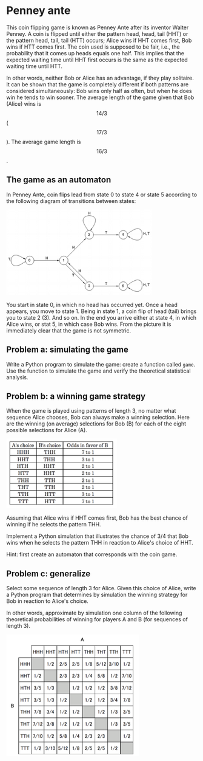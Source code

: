 # Penney ante

This coin flipping game is known as Penney Ante after its inventor Walter
Penney. A coin is flipped until either the pattern head, head, tail (HHT) or
the pattern head, tail, tail (HTT) occurs; Alice wins if HHT comes first, Bob
wins if HTT comes first. The coin used is supposed to be fair, i.e., the
probability that it comes up heads equals one half. This implies that the
expected waiting time until HHT first occurs is the same as the expected
waiting time until HTT.

In other words, neither Bob or Alice has an advantage, if they play solitaire.
It can be shown that the game is completely different if both patterns are
considered simultaneously: Bob wins only half as often, but when he does win he
tends to win sooner. The average length of the game given that Bob (Alice) wins
is $$14/3$$ ($$17/3$$). The average game length is $$16/3$$.

## The game as an automaton

In Penney Ante, coin flips lead from state 0 to state 4 or state 5 according to
the following diagram of transitions between states:

![state diagram](im1.png)
 
You start in state 0, in which no head has occurred yet. Once a head appears,
you move to state 1. Being in state 1, a coin flip of head (tail) brings you to
state 2 (3). And so on. In the end you arrive either at state 4, in which Alice
wins, or stat 5, in which case Bob wins. From the picture it is immediately
clear that the game is not symmetric.

## Problem a: simulating the game

Write a Python program to simulate the game: create a function called `game`.
Use the function to simulate the game and verify the theoretical statistical
analysis.

## Problem b: a winning game strategy

When the game is played using patterns of length 3, no matter what sequence
Alice chooses, Bob can always make a winning selection. Here are the winning
(on average) selections for Bob (B) for each of the eight possible selections
for Alice (A).

![state diagram](im2.png)

Assuming that Alice wins if HHT comes first, Bob has the best chance of winning
if he selects the pattern THH.

Implement a Python simulation that illustrates the chance of 3/4 that Bob wins
when he selects the pattern THH in reaction to Alice's choice of HHT.
 
Hint: first create an automaton that corresponds with the coin game.

## Problem c: generalize

Select some sequence of length 3 for Alice. Given this choice of Alice, write a
Python program that determines by simulation the winning strategy for Bob in
reaction to Alice's choice.

In other words, approximate by simulation one column of the following
theoretical probabilities of winning for players A and B (for sequences of
length 3).
 
![state diagram](im3.png)
